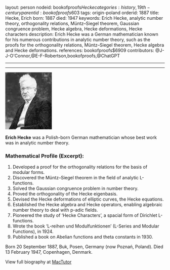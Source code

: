 layout: person
nodeid: bookofproofs$Hecke
categories: history,19th-century
parentid: bookofproofs$603
tags: origin-poland
orderid: 1887
title: Hecke, Erich
born: 1887
died: 1947
keywords: Erich Hecke, analytic number theory, orthogonality relations, Müntz–Siegel theorem, Gaussian congruence problem, Hecke algebra, Hecke deformations, Hecke characters
description: Erich Hecke was a German mathematician known for his numerous contributions in analytic number theory, such as the proofs for the orthogonality relations, Müntz–Siegel theorem, Hecke algebra and Hecke deformations.
references: bookofproofs$6909
contributors: @J-J-O'Connor,@E-F-Robertson,bookofproofs,@ChatGPT

---



---

![Hecke.jpg](https://github.com/bookofproofs/bookofproofs.github.io/blob/main/_sources/_assets/images/portraits/Hecke.jpg?raw=true)

**Erich Hecke** was a Polish-born German mathematician whose  best work was in analytic number theory.

### Mathematical Profile (Excerpt):
1. Developed a proof for the orthogonality relations for the basis of modular forms.
2. Discovered the Müntz–Siegel theorem in the field of analytic L-functions.
3. Solved the Gaussian congruence problem in number theory.
4. Proved the orthogonality of the Hecke eigenbasis.
5. Devised the Hecke deformations of elliptic curves, the Hecke equations.
6. Established the Hecke algebra and Hecke operators, enabling algebraic number theory to deal with p-adic fields.
7. Pioneered the study of ‘Hecke Characters’, a spacial form of Dirichlet L-functions.
8. Wrote the book ‘L-reihen und Modulfunktionen’ (L-Series and Modular Functions), in 1924.
9. Published a book on Abelian functions and theta constants in 1930.

Born 20 September 1887, Buk, Posen, Germany (now Poznań, Poland). Died 13 February 1947, Copenhagen, Denmark.

View full biography at [MacTutor](https://mathshistory.st-andrews.ac.uk/Biographies/Hecke/)
